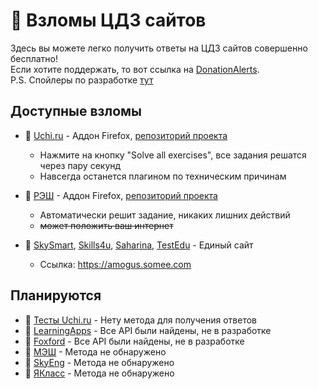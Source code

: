 # 🤖 Взломы ЦДЗ сайтов
Здесь вы можете легко получить ответы на ЦДЗ сайтов совершенно бесплатно! \
Если хотите поддержать, то вот ссылка на [DonationAlerts](https://www.donationalerts.com/r/igroshka). \
P.S. Спойлеры по разработке [тут](https://github.com/igroshka/HackPack/blob/main/Methods.md)

## Доступные взломы
* 📗 [Uchi.ru](https://uchi.ru) - Аддон Firefox, [репозиторий проекта](https://github.com/igroshka/HackPack/blob/main/uchihack)
    * Нажмите на кнопку "Solve all exercises", все задания решатся через пару секунд
    * Навсегда останется плагином по техническим причинам

* 📗 [РЭШ](https://resh.edu.ru) - Аддон Firefox, [репозиторий проекта](https://github.com/igroshka/HackPack/blob/main/rehack)
    * Автоматически решит задание, никаких лишних действий
    * ~~может положить ваш интернет~~

* 📗 [SkySmart](https://skysmart.ru), [Skills4u](https://skills4u.ru), [Saharina](https://saharina.ru), [TestEdu](https://testedu.ru) - Единый сайт
    * Ссылка: https://amogus.somee.com

## Планируются
* 📒 [Тесты Uchi.ru](https://uchi.ru) - Нету метода для получения ответов
* 📒 [LearningApps](https://learningapps.org) - Все API были найдены, не в разработке
* 📒 [Foxford](https://foxford.ru) - Все API были найдены, не в разработке
* 📕 [МЭШ](https://uchebnik.mos.ru) - Метода не обнаружено
* 📕 [SkyEng](https://skyeng.ru) - Метода не обнаружено
* 📕 [ЯКласс](https://yaklass.ru) - Метода не обнаружено
